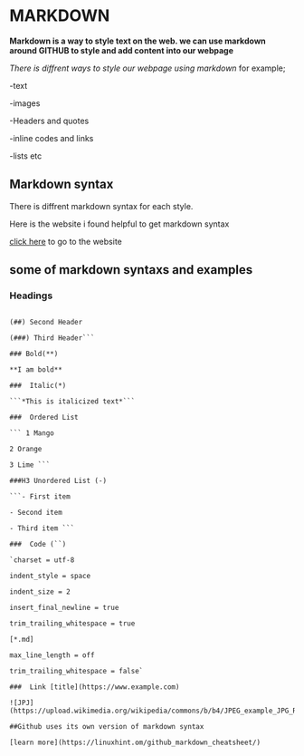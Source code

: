# MARKDOWN

**Markdown is a way to style text on the web. we can use markdown around GITHUB to style and add content into our webpage**

*There is diffrent ways to style our webpage using markdown*  for example;
  
-text

-images

-Headers and quotes

-inline codes and links 

-lists etc

## Markdown syntax 

There is diffrent markdown syntax for each style.

Here is the website i found helpful to get markdown syntax 

[click here](https://www.markdownguide.org/cheat-sheet/) to go to the website

## some of markdown syntaxs and examples 

### Headings

 
```(#) First header

(##) Second Header 

(###) Third Header```

### Bold(**)

**I am bold**

###  Italic(*)

```*This is italicized text*```

###  Ordered List

``` 1 Mango

2 Orange

3 Lime ```

###H3 Unordered List (-)

```- First item

- Second item

- Third item ```

###  Code (``)

`charset = utf-8

indent_style = space

indent_size = 2

insert_final_newline = true

trim_trailing_whitespace = true

[*.md]

max_line_length = off

trim_trailing_whitespace = false`

###  Link [title](https://www.example.com)

![JPJ](https://upload.wikimedia.org/wikipedia/commons/b/b4/JPEG_example_JPG_RIP_100.jpg)

##Github uses its own version of markdown syntax
   
[learn more](https://linuxhint.om/github_markdown_cheatsheet/)
       






